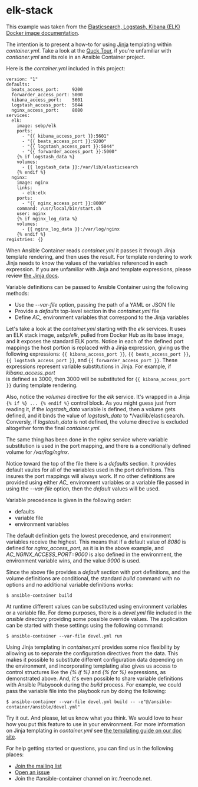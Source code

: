 # elk-stack

This example was taken from the [Elasticsearch, Logstash, Kibana (ELK) Docker image documentation](https://elk-docker.readthedocs.io/).

The intention is to present a how-to for using [Jinja](http://jinja.pocoo.org) templating within *container.yml*. Take a look at the 
[Quck Tour](http://docs.ansible.com/ansible-container/tour.html), if you're unfamiliar with *contianer.yml* and its role in an 
Ansible Container project.

Here is the *container.yml* included in this project:

```
version: "1"
defaults:
  beats_access_port:     9200
  forwarder_access_port: 5000
  kibana_access_port:    5601
  logstash_access_port:  5044
  nginx_access_port:     8080
services:
  elk:
    image: sebp/elk
    ports:
      - "{{ kibana_access_port }}:5601"
      - "{{ beats_access_port }}:9200"
      - "{{ logstash_access_port }}:5044"
      - "{{ forwarder_access_port }}:5000"
    {% if logstash_data %}
    volumes:
      - {{ logstash_data }}:/var/lib/elasticsearch
    {% endif %}
  nginx:
    image: nginx
    links:
      - elk:elk
    ports:
      - "{{ nginx_access_port }}:8000"
    command: /usr/local/bin/start.sh
    user: nginx
    {% if nginx_log_data %}
    volumes:
      - {{ nginx_log_data }}:/var/log/nginx
    {% endif %}
registries: {}
```

When Ansible Container reads *container.yml* it passes it through Jinja template rendering, and then uses the result. For template rendering to work Jinja needs to know the values of the variables 
referenced in each expression. If you are unfamiliar with Jinja and template expressions, please review [the Jinja docs](http://jinja.pocoo.org/docs/dev/).

Variable definitions can be passed to Ansible Container using the following methods:

- Use the *--var-file* option, passing the path of a YAML or JSON file 
- Provide a *defaults* top-level section in the *container.yml* file
- Define  *AC_* environment variables that correspond to the Jinja variables  

Let's take a look at the *container.yml* starting with the *elk* services. It uses an ELK stack image, *sebp/elk*, pulled from Docker Hub as its base image, and it exposes the standard ELK ports. 
Notice in each of the defined port mappings the host portion is replaced with a Jinja expression, giving us the following expressions: `{{ kibana_access_port }}`, 
`{{ beats_access_port }}`, `{{ logstash_access_port }}`, and `{{ forwarder_access_port }}`. These expressions represent variable substitutions in Jinja. For example, if *kibana_access_port*  
is defined as 3000, then 3000 will be substituted for `{{ kibana_access_port }}` during template rendering.

Also, notice the *volumes* directive for the *elk* service. It's wrapped in a Jinja `{% if %} ... {% endif %}` control block. As you might guess just from reading it, if the 
*logstash_data* variable is defined, then a volume gets defined, and it binds the value of *logstash_data* to */var/lib/elasticsearch. Conversly, if *logstash_data* is not defined, the volume 
directive is excluded altogether form the final *container.yml*.  

The same thing has been done in the *nginx* service where variable substitution is used in the port mapping, and there is a conditionally defined volume for */var/log/nginx*. 

Notice toward the top of the file there is a *defaults* section. It provides default vaules for all of the variables used in the port definitions. This insures the port mappings will always work.
If no other definitions are provided using either *AC_* environment variables or a variable file passed in using the *--var-file* option, then the *default* values will be used. 

Variable precedence is given in the following order:

- defaults
- variable file
- environment variables

The default definition gets the lowest precedence, and environment variables receive the highest. This means that if a default value of *8080* is defined for *nginx_access_port*, as it is in the above 
example, and *AC_NGINX_ACCESS_PORT=9000* is also defined in the environment, the environment variable wins, and the value *9000* is used.

Since the above file provides a *default* section with port definitions, and the volume definitions are conditional, the standard *build* command with no options and no additional variable
definitions works:

```
$ ansible-container build
```

At runtime different values can be substituted using environment variables or a variable file. For demo purposes, there is a *devel.yml* file included in the *ansible* directory providing some possible override 
values. The application can be started with these settings using the following command:

```
$ ansible-container --var-file devel.yml run
```

Using Jinja templating in *container.yml* provides some nice flexibility by allowing us to separate the configuration directives from the data. This makes it possible to substitute different configuration data
depending on the environment, and incorporating templating also gives us access to control structures like the *{% if %}* and *{% for %}* expressions, as demonstrated above. And, it's even possible
to share variable definitions with Ansible Plabyoook during the *build* process. For example, we could pass the variable file into the playbook run by doing the following:

```
$ ansible-container --var-file devel.yml build -- -e"@/ansible-container/ansible/devel.yml"  
```

Try it out. And please, let us know what you think. We would love to hear how you put this feature to use in your environment. For more information on Jinja templating in *container.yml* see 
[the templating guide on our doc site](http://docs.ansible.com/ansible-container/container_yml/template.html).

For help getting started or questions, you can find us in the following places:

* [Join the  mailing list](https://groups.google.com/forum/#!forum/ansible-container)
* [Open an issue](https://github.com/ansible/ansible-container/issues)
* Join the #ansible-container channel on irc.freenode.net.

